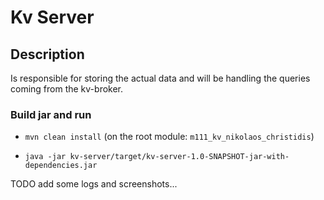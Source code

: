 
# Kv Server

## Description

Is responsible for storing the actual data and will be handling the queries coming from the kv-broker.




### Build jar and run

* `mvn clean install` (on the root module: `m111_kv_nikolaos_christidis`)
  
* `java -jar kv-server/target/kv-server-1.0-SNAPSHOT-jar-with-dependencies.jar`


TODO add some logs and screenshots...